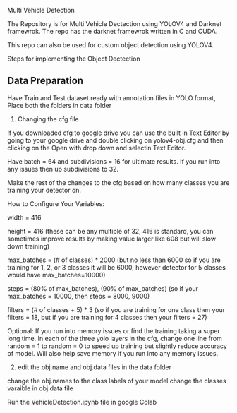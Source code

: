 Multi Vehicle Detection

The Repository is for Multi Vehicle Dectection using YOLOV4 and Darknet framewrok.
The repo has the darknet framewrok written in C and CUDA.

This repo can also be used for custom object detection using YOLOV4.

Steps for implementing the Object Dectection

Data Preparation
----------------

Have Train and Test dataset ready with annotation files in YOLO format, Place both the folders in data folder

1. Changing the cfg file

If you downloaded cfg to google drive you can use the built in Text Editor by going to your google drive and double clicking on yolov4-obj.cfg and then clicking on the Open with drop down and selectin Text Editor.


Have batch = 64 and subdivisions = 16 for ultimate results. If you run into any issues then up subdivisions to 32.

Make the rest of the changes to the cfg based on how many classes you are training your detector on.

How to Configure Your Variables:

width = 416

height = 416 (these can be any multiple of 32, 416 is standard, you can sometimes improve results by making value larger like 608 but will slow down training)

max_batches = (# of classes) * 2000 (but no less than 6000 so if you are training for 1, 2, or 3 classes it will be 6000, however detector for 5 classes would have max_batches=10000)

steps = (80% of max_batches), (90% of max_batches) (so if your max_batches = 10000, then steps = 8000, 9000)

filters = (# of classes + 5) * 3 (so if you are training for one class then your filters = 18, but if you are training for 4 classes then your filters = 27)

Optional: If you run into memory issues or find the training taking a super long time.
In each of the three yolo layers in the cfg, change one line from random = 1 to random = 0 to speed up training but slightly reduce accuracy of model.
Will also help save memory if you run into any memory issues.


2. edit the obj.name and obj.data files in the data folder

change the obj.names to the class labels of your model
change the classes varaible in obj.data file 

Run the VehicleDetection.ipynb file in google Colab